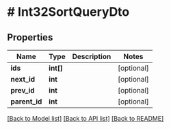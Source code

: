 # # Int32SortQueryDto

## Properties

Name | Type | Description | Notes
------------ | ------------- | ------------- | -------------
**ids** | **int[]** |  | [optional]
**next_id** | **int** |  | [optional]
**prev_id** | **int** |  | [optional]
**parent_id** | **int** |  | [optional]

[[Back to Model list]](../../README.md#models) [[Back to API list]](../../README.md#endpoints) [[Back to README]](../../README.md)

